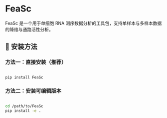 # FeaSc

FeaSc 是一个用于单细胞 RNA 测序数据分析的工具包，支持单样本与多样本数据的降维与通路活性分析。

## 🔧 安装方法

### 方法一：直接安装（推荐）

```bash

pip install FeaSc
```

### 方法二：安装可编辑版本

```bash

cd /path/to/FeaSc
pip install -e .
```